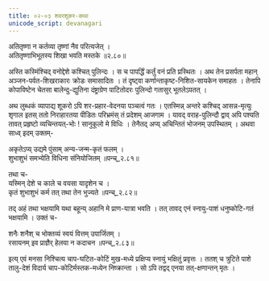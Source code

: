 ```yaml
---
title: ०२-०३ शवरशूकर-कथा
unicode_script: devanagari
---
```


अतितृष्णा न कर्तव्या तृष्णां नैव परित्यजेत् ।  
अतितृष्णाभिभूतस्य शिखा भवति मस्तके ॥२.८०॥  

अस्ति कस्मिंश्चिद् वनोद्देशे कश्चित् पुलिन्दः । स च पापर्द्धिं कर्तुं वनं प्रति प्रस्थितः । अथ तेन प्रसर्पता महान् अञ्जन-पर्वत-शिखराकारः क्रोडः समासादितः । तं दृष्ट्वा कर्णान्ताकृष्ट-निशित-सायकेन समाहतः । तेनापि कोपाविष्टेन चेतसा बालेन्दु-द्युतिना दंष्ट्राग्रेण पाटितोदरः पुलिन्दो गतासुर् भूतलेऽपतत् ।  

अथ लुब्धकं व्यापाद्य शूकरो ऽपि शर-प्रहार-वेदनया पञ्चत्वं गतः । एतस्मिन्न् अन्तरे कश्चिद् आसन्न-मृत्युः शृगाल इतस् ततो निराहारतया पीडितः परिभ्रमंस् तं प्रदेशम् आजगाम । यावद् वराह-पुलिन्दौ द्वाव् अपि पश्यति तावत् प्रहृष्टो व्यचिन्तयत्-भोः ! सानुकूलो मे विधिः । तेनैतद् अप्य् अचिन्तितं भोजनम् उपस्थितम् । अथवा साध्व् इदम् उक्तम्-  

अकृतेऽप्य् उद्यमे पुंसाम् अन्य-जन्म-कृतं फलम् ।  
शुभाशुभं समभ्येति विधिना संनियोजितम् ॥पन्च्_२.८१॥  

तथा च-  
यस्मिन् देशे च काले च वयसा यादृशेन च ।  
कृतं शुभाशुभं कर्म तत् तथा तेन भुज्यते ॥पन्च्_२.८२॥  

तद् अहं तथा भक्षयामि यथा बहून्य् अहानि मे प्राण-यात्रा भवति । तत् तावद् एनं स्नायु-पाशं धनुष्कोटि-गतं भक्षयामि । उक्तं च-  

शनैः शनैश् च भोक्तव्यं स्वयं वित्तम् उपार्जितम् ।  
रसायनम् इव प्राज्ञैर् हेलया न कदाचन ॥पन्च्_२.८३॥  

इत्य् एवं मनसा निश्चित्य चाप-घटित-कोटिं मुख-मध्ये प्रक्षिप्य स्नायुं भक्षितुं प्रवृत्तः । ततश् च त्रुटिते पाशे तालु-देशं विदार्य चाप-कोटिर्मस्तक-मध्येन निष्क्रान्ता । सो ऽपि तद्वद् एनया तत्-क्षणान्तन् मृतः ।  
